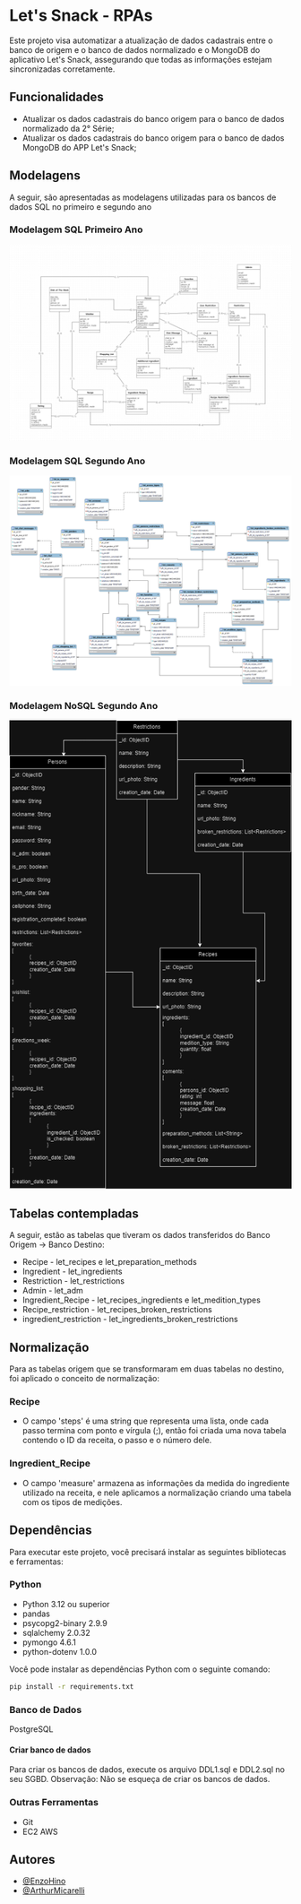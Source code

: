 # Let's Snack - RPAs

Este projeto visa automatizar a atualização de dados cadastrais entre o banco de origem e o banco de dados normalizado e o MongoDB do aplicativo Let's Snack, assegurando que todas as informações estejam sincronizadas corretamente.

## Funcionalidades

- Atualizar os dados cadastrais do banco origem para o banco de dados normalizado da 2° Série;
- Atualizar os dados cadastrais do banco origem para o banco de dados MongoDB do APP Let's Snack;

## Modelagens

A seguir, são apresentadas as modelagens utilizadas para os bancos de dados SQL no primeiro e segundo ano

### Modelagem SQL Primeiro Ano

![Modelagem SQL Primeiro Ano](./Lets_Snack-SQL1.png)

### Modelagem SQL Segundo Ano

![Modelagem SQL Segundo Ano](./Lets_Snack-SQL2.png)

### Modelagem NoSQL Segundo Ano

![Modelagem NoSQL Segundo Ano](./Lets_Snack-NoSQL.drawio.png)

## Tabelas contempladas

A seguir, estão as tabelas que tiveram os dados transferidos do Banco Origem -> Banco Destino:

- Recipe - let_recipes e let_preparation_methods
- Ingredient - let_ingredients
- Restriction - let_restrictions
- Admin - let_adm
- Ingredient_Recipe - let_recipes_ingredients e let_medition_types
- Recipe_restriction - let_recipes_broken_restrictions
- ingredient_restriction - let_ingredients_broken_restrictions

## Normalização

Para as tabelas origem que se transformaram em duas tabelas no destino, foi aplicado o conceito de normalização:

### Recipe

- O campo 'steps' é uma string que representa uma lista, onde cada passo termina com ponto e vírgula (;), então foi criada uma nova tabela contendo o ID da receita, o passo e o número dele.

### Ingredient_Recipe

- O campo 'measure' armazena as informações da medida do ingrediente utilizado na receita, e nele aplicamos a normalização criando uma tabela com os tipos de medições.

## Dependências

Para executar este projeto, você precisará instalar as seguintes bibliotecas e ferramentas:

### Python

- Python 3.12 ou superior
- pandas
- psycopg2-binary 2.9.9
- sqlalchemy 2.0.32
- pymongo 4.6.1
- python-dotenv 1.0.0

Você pode instalar as dependências Python com o seguinte comando:

```bash
pip install -r requirements.txt
```

### Banco de Dados

PostgreSQL

#### Criar banco de dados

Para criar os bancos de dados, execute os arquivo DDL1.sql e DDL2.sql no seu SGBD.
Observação: Não se esqueça de criar os bancos de dados.

### Outras Ferramentas

- Git
- EC2 AWS

## Autores

- [@EnzoHino](https://www.github.com/EnzoHino)
- [@ArthurMicarelli](https://github.com/ArthurMicarelli)
